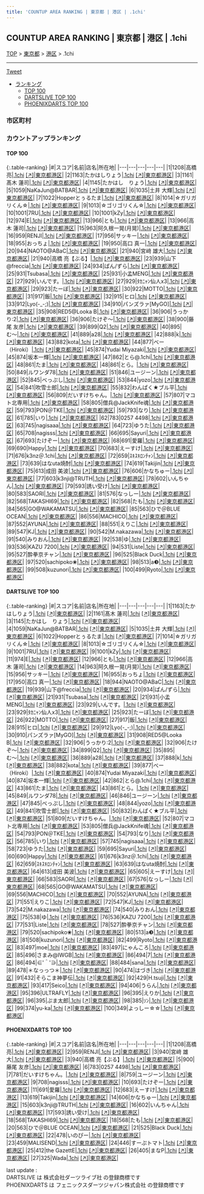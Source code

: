 ```yaml
---
title: 'COUNTUP AREA RANKING | 東京都 | 港区 | .1chi'
---
```

## COUNTUP AREA RANKING | 東京都 | 港区 | .1chi

[TOP](/darts/rank/) > [東京都](/darts/rank/東京都/) > [港区](/darts/rank/東京都/港区/) > .1chi

___

<a href="https://twitter.com/share?ref_src=twsrc%5Etfw" data-text="COUNTUP AREA RANKING | 東京都港区.1chi" class="twitter-share-button" data-hashtags="DARTSLIVE,PHOENIXDARTS,darts,ダーツ" data-show-count="false">Tweet</a>

* [ランキング](#カウントアップランキング)
    * [TOP 100](#top-100)
    * [DARTSLIVE TOP 100](#dartslive-top-100)
    * [PHOENIXDARTS TOP 100](#phoenixdarts-top-100)

### 市区町村

<ul>

</ul>

### カウントアップランキング

#### TOP 100



{:.table-ranking}
|#|スコア|名前|店名|所在地|
|---|---|---|---|---|
|1|1208|<span class="rank-name-pd"><span class="pro-icon-pd"></span>高橋  亮</span>|<a href="/darts/rank/shops/92918.html">.1chi</a> <a href="https://vs.phoenixdarts.com/jp/shop/shopDetailInfo/s_92918?s_seq=92918">[↗]</a>|<a href="/darts/rank/東京都/港区">東京都港区</a>|
|2|1163|<span class="rank-name-dl">たかはしりょう</span>|<a href="/darts/rank/shops/b235d7f7bf0ba3330d9b047a20a7ba1e.html">.1chi</a> <a href="https://search.dartslive.com/jp/shop/b235d7f7bf0ba3330d9b047a20a7ba1e">[↗]</a>|<a href="/darts/rank/東京都/港区">東京都港区</a>|
|3|1161|<span class="rank-name-dl">髙木 蓮司</span>|<a href="/darts/rank/shops/b235d7f7bf0ba3330d9b047a20a7ba1e.html">.1chi</a> <a href="https://search.dartslive.com/jp/shop/b235d7f7bf0ba3330d9b047a20a7ba1e">[↗]</a>|<a href="/darts/rank/東京都/港区">東京都港区</a>|
|4|1145|<span class="rank-name-dl">たかはし　りょう</span>|<a href="/darts/rank/shops/b235d7f7bf0ba3330d9b047a20a7ba1e.html">.1chi</a> <a href="https://search.dartslive.com/jp/shop/b235d7f7bf0ba3330d9b047a20a7ba1e">[↗]</a>|<a href="/darts/rank/東京都/港区">東京都港区</a>|
|5|1059|<span class="rank-name-dl">NaKaJun@BATBAR</span>|<a href="/darts/rank/shops/b235d7f7bf0ba3330d9b047a20a7ba1e.html">.1chi</a> <a href="https://search.dartslive.com/jp/shop/b235d7f7bf0ba3330d9b047a20a7ba1e">[↗]</a>|<a href="/darts/rank/東京都/港区">東京都港区</a>|
|6|1035|<span class="rank-name-dl">土井 大輝</span>|<a href="/darts/rank/shops/b235d7f7bf0ba3330d9b047a20a7ba1e.html">.1chi</a> <a href="https://search.dartslive.com/jp/shop/b235d7f7bf0ba3330d9b047a20a7ba1e">[↗]</a>|<a href="/darts/rank/東京都/港区">東京都港区</a>|
|7|1022|<span class="rank-name-dl">Hopperとぅるたま</span>|<a href="/darts/rank/shops/b235d7f7bf0ba3330d9b047a20a7ba1e.html">.1chi</a> <a href="https://search.dartslive.com/jp/shop/b235d7f7bf0ba3330d9b047a20a7ba1e">[↗]</a>|<a href="/darts/rank/東京都/港区">東京都港区</a>|
|8|1014|<span class="rank-name-dl">☆ガリガリくん☆</span>|<a href="/darts/rank/shops/b235d7f7bf0ba3330d9b047a20a7ba1e.html">.1chi</a> <a href="https://search.dartslive.com/jp/shop/b235d7f7bf0ba3330d9b047a20a7ba1e">[↗]</a>|<a href="/darts/rank/東京都/港区">東京都港区</a>|
|9|1013|<span class="rank-name-dl">☆ゴリゴリくん☆</span>|<a href="/darts/rank/shops/b235d7f7bf0ba3330d9b047a20a7ba1e.html">.1chi</a> <a href="https://search.dartslive.com/jp/shop/b235d7f7bf0ba3330d9b047a20a7ba1e">[↗]</a>|<a href="/darts/rank/東京都/港区">東京都港区</a>|
|10|1001|<span class="rank-name-dl">7RU</span>|<a href="/darts/rank/shops/b235d7f7bf0ba3330d9b047a20a7ba1e.html">.1chi</a> <a href="https://search.dartslive.com/jp/shop/b235d7f7bf0ba3330d9b047a20a7ba1e">[↗]</a>|<a href="/darts/rank/東京都/港区">東京都港区</a>|
|10|1001|<span class="rank-name-dl">kZy</span>|<a href="/darts/rank/shops/b235d7f7bf0ba3330d9b047a20a7ba1e.html">.1chi</a> <a href="https://search.dartslive.com/jp/shop/b235d7f7bf0ba3330d9b047a20a7ba1e">[↗]</a>|<a href="/darts/rank/東京都/港区">東京都港区</a>|
|12|974|<span class="rank-name-dl">E</span>|<a href="/darts/rank/shops/b235d7f7bf0ba3330d9b047a20a7ba1e.html">.1chi</a> <a href="https://search.dartslive.com/jp/shop/b235d7f7bf0ba3330d9b047a20a7ba1e">[↗]</a>|<a href="/darts/rank/東京都/港区">東京都港区</a>|
|13|966|<span class="rank-name-dl">とも</span>|<a href="/darts/rank/shops/b235d7f7bf0ba3330d9b047a20a7ba1e.html">.1chi</a> <a href="https://search.dartslive.com/jp/shop/b235d7f7bf0ba3330d9b047a20a7ba1e">[↗]</a>|<a href="/darts/rank/東京都/港区">東京都港区</a>|
|13|966|<span class="rank-name-dl">高木 蓮司</span>|<a href="/darts/rank/shops/b235d7f7bf0ba3330d9b047a20a7ba1e.html">.1chi</a> <a href="https://search.dartslive.com/jp/shop/b235d7f7bf0ba3330d9b047a20a7ba1e">[↗]</a>|<a href="/darts/rank/東京都/港区">東京都港区</a>|
|15|963|<span class="rank-name-dl">阿久根一晃(月晃)</span>|<a href="/darts/rank/shops/b235d7f7bf0ba3330d9b047a20a7ba1e.html">.1chi</a> <a href="https://search.dartslive.com/jp/shop/b235d7f7bf0ba3330d9b047a20a7ba1e">[↗]</a>|<a href="/darts/rank/東京都/港区">東京都港区</a>|
|16|959|<span class="rank-name-pd">RENJI</span>|<a href="/darts/rank/shops/92918.html">.1chi</a> <a href="https://vs.phoenixdarts.com/jp/shop/shopDetailInfo/s_92918?s_seq=92918">[↗]</a>|<a href="/darts/rank/東京都/港区">東京都港区</a>|
|17|956|<span class="rank-name-dl">サッキー</span>|<a href="/darts/rank/shops/b235d7f7bf0ba3330d9b047a20a7ba1e.html">.1chi</a> <a href="https://search.dartslive.com/jp/shop/b235d7f7bf0ba3330d9b047a20a7ba1e">[↗]</a>|<a href="/darts/rank/東京都/港区">東京都港区</a>|
|18|955|<span class="rank-name-dl">おっちょ</span>|<a href="/darts/rank/shops/b235d7f7bf0ba3330d9b047a20a7ba1e.html">.1chi</a> <a href="https://search.dartslive.com/jp/shop/b235d7f7bf0ba3330d9b047a20a7ba1e">[↗]</a>|<a href="/darts/rank/東京都/港区">東京都港区</a>|
|19|950|<span class="rank-name-dl">高口 真一</span>|<a href="/darts/rank/shops/b235d7f7bf0ba3330d9b047a20a7ba1e.html">.1chi</a> <a href="https://search.dartslive.com/jp/shop/b235d7f7bf0ba3330d9b047a20a7ba1e">[↗]</a>|<a href="/darts/rank/東京都/港区">東京都港区</a>|
|20|944|<span class="rank-name-dl">NAOTO@ABaC</span>|<a href="/darts/rank/shops/b235d7f7bf0ba3330d9b047a20a7ba1e.html">.1chi</a> <a href="https://search.dartslive.com/jp/shop/b235d7f7bf0ba3330d9b047a20a7ba1e">[↗]</a>|<a href="/darts/rank/東京都/港区">東京都港区</a>|
|21|940|<span class="rank-name-pd">宮﨑 雄大</span>|<a href="/darts/rank/shops/92918.html">.1chi</a> <a href="https://vs.phoenixdarts.com/jp/shop/shopDetailInfo/s_92918?s_seq=92918">[↗]</a>|<a href="/darts/rank/東京都/港区">東京都港区</a>|
|21|940|<span class="rank-name-pd">高橋 亮【ぶる】</span>|<a href="/darts/rank/shops/92918.html">.1chi</a> <a href="https://vs.phoenixdarts.com/jp/shop/shopDetailInfo/s_92918?s_seq=92918">[↗]</a>|<a href="/darts/rank/東京都/港区">東京都港区</a>|
|23|939|<span class="rank-name-dl">山下@freccia</span>|<a href="/darts/rank/shops/b235d7f7bf0ba3330d9b047a20a7ba1e.html">.1chi</a> <a href="https://search.dartslive.com/jp/shop/b235d7f7bf0ba3330d9b047a20a7ba1e">[↗]</a>|<a href="/darts/rank/東京都/港区">東京都港区</a>|
|24|934|<span class="rank-name-dl">ぱん/ずら</span>|<a href="/darts/rank/shops/b235d7f7bf0ba3330d9b047a20a7ba1e.html">.1chi</a> <a href="https://search.dartslive.com/jp/shop/b235d7f7bf0ba3330d9b047a20a7ba1e">[↗]</a>|<a href="/darts/rank/東京都/港区">東京都港区</a>|
|25|931|<span class="rank-name-dl">Tsubasa</span>|<a href="/darts/rank/shops/b235d7f7bf0ba3330d9b047a20a7ba1e.html">.1chi</a> <a href="https://search.dartslive.com/jp/shop/b235d7f7bf0ba3330d9b047a20a7ba1e">[↗]</a>|<a href="/darts/rank/東京都/港区">東京都港区</a>|
|25|931|<span class="rank-name-dl">小孟MENG</span>|<a href="/darts/rank/shops/b235d7f7bf0ba3330d9b047a20a7ba1e.html">.1chi</a> <a href="https://search.dartslive.com/jp/shop/b235d7f7bf0ba3330d9b047a20a7ba1e">[↗]</a>|<a href="/darts/rank/東京都/港区">東京都港区</a>|
|27|929|<span class="rank-name-dl">いんです。</span>|<a href="/darts/rank/shops/b235d7f7bf0ba3330d9b047a20a7ba1e.html">.1chi</a> <a href="https://search.dartslive.com/jp/shop/b235d7f7bf0ba3330d9b047a20a7ba1e">[↗]</a>|<a href="/darts/rank/東京都/港区">東京都港区</a>|
|27|929|<span class="rank-name-dl">ﾀｶﾆｬﾝ仙人x3</span>|<a href="/darts/rank/shops/b235d7f7bf0ba3330d9b047a20a7ba1e.html">.1chi</a> <a href="https://search.dartslive.com/jp/shop/b235d7f7bf0ba3330d9b047a20a7ba1e">[↗]</a>|<a href="/darts/rank/東京都/港区">東京都港区</a>|
|29|923|<span class="rank-name-dl">たーぼ</span>|<a href="/darts/rank/shops/b235d7f7bf0ba3330d9b047a20a7ba1e.html">.1chi</a> <a href="https://search.dartslive.com/jp/shop/b235d7f7bf0ba3330d9b047a20a7ba1e">[↗]</a>|<a href="/darts/rank/東京都/港区">東京都港区</a>|
|30|922|<span class="rank-name-dl">MOTTO</span>|<a href="/darts/rank/shops/b235d7f7bf0ba3330d9b047a20a7ba1e.html">.1chi</a> <a href="https://search.dartslive.com/jp/shop/b235d7f7bf0ba3330d9b047a20a7ba1e">[↗]</a>|<a href="/darts/rank/東京都/港区">東京都港区</a>|
|31|917|<span class="rank-name-dl">飯</span>|<a href="/darts/rank/shops/b235d7f7bf0ba3330d9b047a20a7ba1e.html">.1chi</a> <a href="https://search.dartslive.com/jp/shop/b235d7f7bf0ba3330d9b047a20a7ba1e">[↗]</a>|<a href="/darts/rank/東京都/港区">東京都港区</a>|
|32|915|<span class="rank-name-dl">ヒロ</span>|<a href="/darts/rank/shops/b235d7f7bf0ba3330d9b047a20a7ba1e.html">.1chi</a> <a href="https://search.dartslive.com/jp/shop/b235d7f7bf0ba3330d9b047a20a7ba1e">[↗]</a>|<a href="/darts/rank/東京都/港区">東京都港区</a>|
|33|912|<span class="rank-name-dl">Lyo(-_-;)</span>|<a href="/darts/rank/shops/b235d7f7bf0ba3330d9b047a20a7ba1e.html">.1chi</a> <a href="https://search.dartslive.com/jp/shop/b235d7f7bf0ba3330d9b047a20a7ba1e">[↗]</a>|<a href="/darts/rank/東京都/港区">東京都港区</a>|
|34|910|<span class="rank-name-dl">パンズラァ[MyGO]</span>|<a href="/darts/rank/shops/b235d7f7bf0ba3330d9b047a20a7ba1e.html">.1chi</a> <a href="https://search.dartslive.com/jp/shop/b235d7f7bf0ba3330d9b047a20a7ba1e">[↗]</a>|<a href="/darts/rank/東京都/港区">東京都港区</a>|
|35|908|<span class="rank-name-dl">RED5@Looka B</span>|<a href="/darts/rank/shops/b235d7f7bf0ba3330d9b047a20a7ba1e.html">.1chi</a> <a href="https://search.dartslive.com/jp/shop/b235d7f7bf0ba3330d9b047a20a7ba1e">[↗]</a>|<a href="/darts/rank/東京都/港区">東京都港区</a>|
|36|906|<span class="rank-name-dl">うっかり:2</span>|<a href="/darts/rank/shops/b235d7f7bf0ba3330d9b047a20a7ba1e.html">.1chi</a> <a href="https://search.dartslive.com/jp/shop/b235d7f7bf0ba3330d9b047a20a7ba1e">[↗]</a>|<a href="/darts/rank/東京都/港区">東京都港区</a>|
|36|906|<span class="rank-name-dl">たけぞ〜</span>|<a href="/darts/rank/shops/b235d7f7bf0ba3330d9b047a20a7ba1e.html">.1chi</a> <a href="https://search.dartslive.com/jp/shop/b235d7f7bf0ba3330d9b047a20a7ba1e">[↗]</a>|<a href="/darts/rank/東京都/港区">東京都港区</a>|
|38|900|<span class="rank-name-pd"><span class="pro-icon-pd"></span>藤尾 友彦</span>|<a href="/darts/rank/shops/92918.html">.1chi</a> <a href="https://vs.phoenixdarts.com/jp/shop/shopDetailInfo/s_92918?s_seq=92918">[↗]</a>|<a href="/darts/rank/東京都/港区">東京都港区</a>|
|39|899|<span class="rank-name-dl">Q2</span>|<a href="/darts/rank/shops/b235d7f7bf0ba3330d9b047a20a7ba1e.html">.1chi</a> <a href="https://search.dartslive.com/jp/shop/b235d7f7bf0ba3330d9b047a20a7ba1e">[↗]</a>|<a href="/darts/rank/東京都/港区">東京都港区</a>|
|40|895|<span class="rank-name-dl">む〜</span>|<a href="/darts/rank/shops/b235d7f7bf0ba3330d9b047a20a7ba1e.html">.1chi</a> <a href="https://search.dartslive.com/jp/shop/b235d7f7bf0ba3330d9b047a20a7ba1e">[↗]</a>|<a href="/darts/rank/東京都/港区">東京都港区</a>|
|41|889|<span class="rank-name-dl">a28</span>|<a href="/darts/rank/shops/b235d7f7bf0ba3330d9b047a20a7ba1e.html">.1chi</a> <a href="https://search.dartslive.com/jp/shop/b235d7f7bf0ba3330d9b047a20a7ba1e">[↗]</a>|<a href="/darts/rank/東京都/港区">東京都港区</a>|
|42|888|<span class="rank-name-dl">k</span>|<a href="/darts/rank/shops/b235d7f7bf0ba3330d9b047a20a7ba1e.html">.1chi</a> <a href="https://search.dartslive.com/jp/shop/b235d7f7bf0ba3330d9b047a20a7ba1e">[↗]</a>|<a href="/darts/rank/東京都/港区">東京都港区</a>|
|43|882|<span class="rank-name-dl">kota</span>|<a href="/darts/rank/shops/b235d7f7bf0ba3330d9b047a20a7ba1e.html">.1chi</a> <a href="https://search.dartslive.com/jp/shop/b235d7f7bf0ba3330d9b047a20a7ba1e">[↗]</a>|<a href="/darts/rank/東京都/港区">東京都港区</a>|
|44|877|<span class="rank-name-dl">べー（Hiroki）</span>|<a href="/darts/rank/shops/b235d7f7bf0ba3330d9b047a20a7ba1e.html">.1chi</a> <a href="https://search.dartslive.com/jp/shop/b235d7f7bf0ba3330d9b047a20a7ba1e">[↗]</a>|<a href="/darts/rank/東京都/港区">東京都港区</a>|
|45|874|<span class="rank-name-dl">Yudai Miyazaki</span>|<a href="/darts/rank/shops/b235d7f7bf0ba3330d9b047a20a7ba1e.html">.1chi</a> <a href="https://search.dartslive.com/jp/shop/b235d7f7bf0ba3330d9b047a20a7ba1e">[↗]</a>|<a href="/darts/rank/東京都/港区">東京都港区</a>|
|45|874|<span class="rank-name-dl">坂本一輝</span>|<a href="/darts/rank/shops/b235d7f7bf0ba3330d9b047a20a7ba1e.html">.1chi</a> <a href="https://search.dartslive.com/jp/shop/b235d7f7bf0ba3330d9b047a20a7ba1e">[↗]</a>|<a href="/darts/rank/東京都/港区">東京都港区</a>|
|47|862|<span class="rank-name-dl">とら@.1chi</span>|<a href="/darts/rank/shops/b235d7f7bf0ba3330d9b047a20a7ba1e.html">.1chi</a> <a href="https://search.dartslive.com/jp/shop/b235d7f7bf0ba3330d9b047a20a7ba1e">[↗]</a>|<a href="/darts/rank/東京都/港区">東京都港区</a>|
|48|861|<span class="rank-name-dl">たま</span>|<a href="/darts/rank/shops/b235d7f7bf0ba3330d9b047a20a7ba1e.html">.1chi</a> <a href="https://search.dartslive.com/jp/shop/b235d7f7bf0ba3330d9b047a20a7ba1e">[↗]</a>|<a href="/darts/rank/東京都/港区">東京都港区</a>|
|48|861|<span class="rank-name-dl">とら。</span>|<a href="/darts/rank/shops/b235d7f7bf0ba3330d9b047a20a7ba1e.html">.1chi</a> <a href="https://search.dartslive.com/jp/shop/b235d7f7bf0ba3330d9b047a20a7ba1e">[↗]</a>|<a href="/darts/rank/東京都/港区">東京都港区</a>|
|50|849|<span class="rank-name-dl">ルワンダ78</span>|<a href="/darts/rank/shops/b235d7f7bf0ba3330d9b047a20a7ba1e.html">.1chi</a> <a href="https://search.dartslive.com/jp/shop/b235d7f7bf0ba3330d9b047a20a7ba1e">[↗]</a>|<a href="/darts/rank/東京都/港区">東京都港区</a>|
|51|846|<span class="rank-name-dl">ユージーン</span>|<a href="/darts/rank/shops/b235d7f7bf0ba3330d9b047a20a7ba1e.html">.1chi</a> <a href="https://search.dartslive.com/jp/shop/b235d7f7bf0ba3330d9b047a20a7ba1e">[↗]</a>|<a href="/darts/rank/東京都/港区">東京都港区</a>|
|52|845|<span class="rank-name-dl">べっぷし</span>|<a href="/darts/rank/shops/b235d7f7bf0ba3330d9b047a20a7ba1e.html">.1chi</a> <a href="https://search.dartslive.com/jp/shop/b235d7f7bf0ba3330d9b047a20a7ba1e">[↗]</a>|<a href="/darts/rank/東京都/港区">東京都港区</a>|
|53|844|<span class="rank-name-dl">yozo</span>|<a href="/darts/rank/shops/b235d7f7bf0ba3330d9b047a20a7ba1e.html">.1chi</a> <a href="https://search.dartslive.com/jp/shop/b235d7f7bf0ba3330d9b047a20a7ba1e">[↗]</a>|<a href="/darts/rank/東京都/港区">東京都港区</a>|
|54|841|<span class="rank-name-dl">吹雪士郎</span>|<a href="/darts/rank/shops/b235d7f7bf0ba3330d9b047a20a7ba1e.html">.1chi</a> <a href="https://search.dartslive.com/jp/shop/b235d7f7bf0ba3330d9b047a20a7ba1e">[↗]</a>|<a href="/darts/rank/東京都/港区">東京都港区</a>|
|55|832|<span class="rank-name-dl">わんぱく★ブル平</span>|<a href="/darts/rank/shops/b235d7f7bf0ba3330d9b047a20a7ba1e.html">.1chi</a> <a href="https://search.dartslive.com/jp/shop/b235d7f7bf0ba3330d9b047a20a7ba1e">[↗]</a>|<a href="/darts/rank/東京都/港区">東京都港区</a>|
|56|809|<span class="rank-name-dl">だいすけちゃん。</span>|<a href="/darts/rank/shops/b235d7f7bf0ba3330d9b047a20a7ba1e.html">.1chi</a> <a href="https://search.dartslive.com/jp/shop/b235d7f7bf0ba3330d9b047a20a7ba1e">[↗]</a>|<a href="/darts/rank/東京都/港区">東京都港区</a>|
|57|807|<span class="rank-name-dl">マコト北専用</span>|<a href="/darts/rank/shops/b235d7f7bf0ba3330d9b047a20a7ba1e.html">.1chi</a> <a href="https://search.dartslive.com/jp/shop/b235d7f7bf0ba3330d9b047a20a7ba1e">[↗]</a>|<a href="/darts/rank/東京都/港区">東京都港区</a>|
|58|805|<span class="rank-name-dl">僧兵@JackKnife魂</span>|<a href="/darts/rank/shops/b235d7f7bf0ba3330d9b047a20a7ba1e.html">.1chi</a> <a href="https://search.dartslive.com/jp/shop/b235d7f7bf0ba3330d9b047a20a7ba1e">[↗]</a>|<a href="/darts/rank/東京都/港区">東京都港区</a>|
|59|793|<span class="rank-name-dl">PON＠TKE</span>|<a href="/darts/rank/shops/b235d7f7bf0ba3330d9b047a20a7ba1e.html">.1chi</a> <a href="https://search.dartslive.com/jp/shop/b235d7f7bf0ba3330d9b047a20a7ba1e">[↗]</a>|<a href="/darts/rank/東京都/港区">東京都港区</a>|
|59|793|<span class="rank-name-dl">なり</span>|<a href="/darts/rank/shops/b235d7f7bf0ba3330d9b047a20a7ba1e.html">.1chi</a> <a href="https://search.dartslive.com/jp/shop/b235d7f7bf0ba3330d9b047a20a7ba1e">[↗]</a>|<a href="/darts/rank/東京都/港区">東京都港区</a>|
|61|785|<span class="rank-name-dl">いり</span>|<a href="/darts/rank/shops/b235d7f7bf0ba3330d9b047a20a7ba1e.html">.1chi</a> <a href="https://search.dartslive.com/jp/shop/b235d7f7bf0ba3330d9b047a20a7ba1e">[↗]</a>|<a href="/darts/rank/東京都/港区">東京都港区</a>|
|62|783|<span class="rank-name-pd">0257 4498</span>|<a href="/darts/rank/shops/92918.html">.1chi</a> <a href="https://vs.phoenixdarts.com/jp/shop/shopDetailInfo/s_92918?s_seq=92918">[↗]</a>|<a href="/darts/rank/東京都/港区">東京都港区</a>|
|63|745|<span class="rank-name-dl">nagisaaa</span>|<a href="/darts/rank/shops/b235d7f7bf0ba3330d9b047a20a7ba1e.html">.1chi</a> <a href="https://search.dartslive.com/jp/shop/b235d7f7bf0ba3330d9b047a20a7ba1e">[↗]</a>|<a href="/darts/rank/東京都/港区">東京都港区</a>|
|64|723|<span class="rank-name-dl">ゆうた</span>|<a href="/darts/rank/shops/b235d7f7bf0ba3330d9b047a20a7ba1e.html">.1chi</a> <a href="https://search.dartslive.com/jp/shop/b235d7f7bf0ba3330d9b047a20a7ba1e">[↗]</a>|<a href="/darts/rank/東京都/港区">東京都港区</a>|
|65|708|<span class="rank-name-pd">nagisss</span>|<a href="/darts/rank/shops/92918.html">.1chi</a> <a href="https://vs.phoenixdarts.com/jp/shop/shopDetailInfo/s_92918?s_seq=92918">[↗]</a>|<a href="/darts/rank/東京都/港区">東京都港区</a>|
|66|695|<span class="rank-name-dl">Sayuri</span>|<a href="/darts/rank/shops/b235d7f7bf0ba3330d9b047a20a7ba1e.html">.1chi</a> <a href="https://search.dartslive.com/jp/shop/b235d7f7bf0ba3330d9b047a20a7ba1e">[↗]</a>|<a href="/darts/rank/東京都/港区">東京都港区</a>|
|67|693|<span class="rank-name-pd">たけぞー</span>|<a href="/darts/rank/shops/92918.html">.1chi</a> <a href="https://vs.phoenixdarts.com/jp/shop/shopDetailInfo/s_92918?s_seq=92918">[↗]</a>|<a href="/darts/rank/東京都/港区">東京都港区</a>|
|68|691|<span class="rank-name-pd">愛羅</span>|<a href="/darts/rank/shops/92918.html">.1chi</a> <a href="https://vs.phoenixdarts.com/jp/shop/shopDetailInfo/s_92918?s_seq=92918">[↗]</a>|<a href="/darts/rank/東京都/港区">東京都港区</a>|
|69|690|<span class="rank-name-dl">Happy</span>|<a href="/darts/rank/shops/b235d7f7bf0ba3330d9b047a20a7ba1e.html">.1chi</a> <a href="https://search.dartslive.com/jp/shop/b235d7f7bf0ba3330d9b047a20a7ba1e">[↗]</a>|<a href="/darts/rank/東京都/港区">東京都港区</a>|
|70|683|<span class="rank-name-pd">えーすけ</span>|<a href="/darts/rank/shops/92918.html">.1chi</a> <a href="https://vs.phoenixdarts.com/jp/shop/shopDetailInfo/s_92918?s_seq=92918">[↗]</a>|<a href="/darts/rank/東京都/港区">東京都港区</a>|
|71|676|<span class="rank-name-dl">k3nz＠.1chi</span>|<a href="/darts/rank/shops/b235d7f7bf0ba3330d9b047a20a7ba1e.html">.1chi</a> <a href="https://search.dartslive.com/jp/shop/b235d7f7bf0ba3330d9b047a20a7ba1e">[↗]</a>|<a href="/darts/rank/東京都/港区">東京都港区</a>|
|72|659|<span class="rank-name-dl">ｽｷｽｷﾛﾝﾁｬﾝ</span>|<a href="/darts/rank/shops/b235d7f7bf0ba3330d9b047a20a7ba1e.html">.1chi</a> <a href="https://search.dartslive.com/jp/shop/b235d7f7bf0ba3330d9b047a20a7ba1e">[↗]</a>|<a href="/darts/rank/東京都/港区">東京都港区</a>|
|73|639|<span class="rank-name-dl">はなuta焼酎</span>|<a href="/darts/rank/shops/b235d7f7bf0ba3330d9b047a20a7ba1e.html">.1chi</a> <a href="https://search.dartslive.com/jp/shop/b235d7f7bf0ba3330d9b047a20a7ba1e">[↗]</a>|<a href="/darts/rank/東京都/港区">東京都港区</a>|
|74|619|<span class="rank-name-pd">Takijin</span>|<a href="/darts/rank/shops/92918.html">.1chi</a> <a href="https://vs.phoenixdarts.com/jp/shop/shopDetailInfo/s_92918?s_seq=92918">[↗]</a>|<a href="/darts/rank/東京都/港区">東京都港区</a>|
|75|613|<span class="rank-name-dl">成田 美波</span>|<a href="/darts/rank/shops/b235d7f7bf0ba3330d9b047a20a7ba1e.html">.1chi</a> <a href="https://search.dartslive.com/jp/shop/b235d7f7bf0ba3330d9b047a20a7ba1e">[↗]</a>|<a href="/darts/rank/東京都/港区">東京都港区</a>|
|76|606|<span class="rank-name-pd">かなちゅー</span>|<a href="/darts/rank/shops/92918.html">.1chi</a> <a href="https://vs.phoenixdarts.com/jp/shop/shopDetailInfo/s_92918?s_seq=92918">[↗]</a>|<a href="/darts/rank/東京都/港区">東京都港区</a>|
|77|603|<span class="rank-name-pd">k3nji@TRUTH</span>|<a href="/darts/rank/shops/92918.html">.1chi</a> <a href="https://vs.phoenixdarts.com/jp/shop/shopDetailInfo/s_92918?s_seq=92918">[↗]</a>|<a href="/darts/rank/東京都/港区">東京都港区</a>|
|78|602|<span class="rank-name-pd">いんちゃん</span>|<a href="/darts/rank/shops/92918.html">.1chi</a> <a href="https://vs.phoenixdarts.com/jp/shop/shopDetailInfo/s_92918?s_seq=92918">[↗]</a>|<a href="/darts/rank/東京都/港区">東京都港区</a>|
|79|593|<span class="rank-name-pd">誘い受け</span>|<a href="/darts/rank/shops/92918.html">.1chi</a> <a href="https://vs.phoenixdarts.com/jp/shop/shopDetailInfo/s_92918?s_seq=92918">[↗]</a>|<a href="/darts/rank/東京都/港区">東京都港区</a>|
|80|583|<span class="rank-name-dl">SAORI</span>|<a href="/darts/rank/shops/b235d7f7bf0ba3330d9b047a20a7ba1e.html">.1chi</a> <a href="https://search.dartslive.com/jp/shop/b235d7f7bf0ba3330d9b047a20a7ba1e">[↗]</a>|<a href="/darts/rank/東京都/港区">東京都港区</a>|
|81|576|<span class="rank-name-dl">なっしー</span>|<a href="/darts/rank/shops/b235d7f7bf0ba3330d9b047a20a7ba1e.html">.1chi</a> <a href="https://search.dartslive.com/jp/shop/b235d7f7bf0ba3330d9b047a20a7ba1e">[↗]</a>|<a href="/darts/rank/東京都/港区">東京都港区</a>|
|82|568|<span class="rank-name-pd">TAKASHI69</span>|<a href="/darts/rank/shops/92918.html">.1chi</a> <a href="https://vs.phoenixdarts.com/jp/shop/shopDetailInfo/s_92918?s_seq=92918">[↗]</a>|<a href="/darts/rank/東京都/港区">東京都港区</a>|
|82|568|<span class="rank-name-pd">たも</span>|<a href="/darts/rank/shops/92918.html">.1chi</a> <a href="https://vs.phoenixdarts.com/jp/shop/shopDetailInfo/s_92918?s_seq=92918">[↗]</a>|<a href="/darts/rank/東京都/港区">東京都港区</a>|
|84|565|<span class="rank-name-dl">GO@WAKAMATSU</span>|<a href="/darts/rank/shops/b235d7f7bf0ba3330d9b047a20a7ba1e.html">.1chi</a> <a href="https://search.dartslive.com/jp/shop/b235d7f7bf0ba3330d9b047a20a7ba1e">[↗]</a>|<a href="/darts/rank/東京都/港区">東京都港区</a>|
|85|563|<span class="rank-name-pd">ひで＠BLUE OCEAN</span>|<a href="/darts/rank/shops/92918.html">.1chi</a> <a href="https://vs.phoenixdarts.com/jp/shop/shopDetailInfo/s_92918?s_seq=92918">[↗]</a>|<a href="/darts/rank/東京都/港区">東京都港区</a>|
|86|556|<span class="rank-name-dl">MACHICO</span>|<a href="/darts/rank/shops/b235d7f7bf0ba3330d9b047a20a7ba1e.html">.1chi</a> <a href="https://search.dartslive.com/jp/shop/b235d7f7bf0ba3330d9b047a20a7ba1e">[↗]</a>|<a href="/darts/rank/東京都/港区">東京都港区</a>|
|87|552|<span class="rank-name-dl">AYUNA</span>|<a href="/darts/rank/shops/b235d7f7bf0ba3330d9b047a20a7ba1e.html">.1chi</a> <a href="https://search.dartslive.com/jp/shop/b235d7f7bf0ba3330d9b047a20a7ba1e">[↗]</a>|<a href="/darts/rank/東京都/港区">東京都港区</a>|
|88|551|<span class="rank-name-dl">えりこ</span>|<a href="/darts/rank/shops/b235d7f7bf0ba3330d9b047a20a7ba1e.html">.1chi</a> <a href="https://search.dartslive.com/jp/shop/b235d7f7bf0ba3330d9b047a20a7ba1e">[↗]</a>|<a href="/darts/rank/東京都/港区">東京都港区</a>|
|89|547|<span class="rank-name-dl">KJ</span>|<a href="/darts/rank/shops/b235d7f7bf0ba3330d9b047a20a7ba1e.html">.1chi</a> <a href="https://search.dartslive.com/jp/shop/b235d7f7bf0ba3330d9b047a20a7ba1e">[↗]</a>|<a href="/darts/rank/東京都/港区">東京都港区</a>|
|90|542|<span class="rank-name-dl">M.nakazawa</span>|<a href="/darts/rank/shops/b235d7f7bf0ba3330d9b047a20a7ba1e.html">.1chi</a> <a href="https://search.dartslive.com/jp/shop/b235d7f7bf0ba3330d9b047a20a7ba1e">[↗]</a>|<a href="/darts/rank/東京都/港区">東京都港区</a>|
|91|540|<span class="rank-name-dl">みりおん</span>|<a href="/darts/rank/shops/b235d7f7bf0ba3330d9b047a20a7ba1e.html">.1chi</a> <a href="https://search.dartslive.com/jp/shop/b235d7f7bf0ba3330d9b047a20a7ba1e">[↗]</a>|<a href="/darts/rank/東京都/港区">東京都港区</a>|
|92|538|<span class="rank-name-dl">ゆ</span>|<a href="/darts/rank/shops/b235d7f7bf0ba3330d9b047a20a7ba1e.html">.1chi</a> <a href="https://search.dartslive.com/jp/shop/b235d7f7bf0ba3330d9b047a20a7ba1e">[↗]</a>|<a href="/darts/rank/東京都/港区">東京都港区</a>|
|93|536|<span class="rank-name-dl">KAZU 7200</span>|<a href="/darts/rank/shops/b235d7f7bf0ba3330d9b047a20a7ba1e.html">.1chi</a> <a href="https://search.dartslive.com/jp/shop/b235d7f7bf0ba3330d9b047a20a7ba1e">[↗]</a>|<a href="/darts/rank/東京都/港区">東京都港区</a>|
|94|531|<span class="rank-name-dl">Liste</span>|<a href="/darts/rank/shops/b235d7f7bf0ba3330d9b047a20a7ba1e.html">.1chi</a> <a href="https://search.dartslive.com/jp/shop/b235d7f7bf0ba3330d9b047a20a7ba1e">[↗]</a>|<a href="/darts/rank/東京都/港区">東京都港区</a>|
|95|527|<span class="rank-name-dl">酔拳京チャン</span>|<a href="/darts/rank/shops/b235d7f7bf0ba3330d9b047a20a7ba1e.html">.1chi</a> <a href="https://search.dartslive.com/jp/shop/b235d7f7bf0ba3330d9b047a20a7ba1e">[↗]</a>|<a href="/darts/rank/東京都/港区">東京都港区</a>|
|96|525|<span class="rank-name-pd">Black Duck</span>|<a href="/darts/rank/shops/92918.html">.1chi</a> <a href="https://vs.phoenixdarts.com/jp/shop/shopDetailInfo/s_92918?s_seq=92918">[↗]</a>|<a href="/darts/rank/東京都/港区">東京都港区</a>|
|97|520|<span class="rank-name-dl">sachipoko❀</span>|<a href="/darts/rank/shops/b235d7f7bf0ba3330d9b047a20a7ba1e.html">.1chi</a> <a href="https://search.dartslive.com/jp/shop/b235d7f7bf0ba3330d9b047a20a7ba1e">[↗]</a>|<a href="/darts/rank/東京都/港区">東京都港区</a>|
|98|513|<span class="rank-name-dl">a❸</span>|<a href="/darts/rank/shops/b235d7f7bf0ba3330d9b047a20a7ba1e.html">.1chi</a> <a href="https://search.dartslive.com/jp/shop/b235d7f7bf0ba3330d9b047a20a7ba1e">[↗]</a>|<a href="/darts/rank/東京都/港区">東京都港区</a>|
|99|508|<span class="rank-name-dl">kuzunori</span>|<a href="/darts/rank/shops/b235d7f7bf0ba3330d9b047a20a7ba1e.html">.1chi</a> <a href="https://search.dartslive.com/jp/shop/b235d7f7bf0ba3330d9b047a20a7ba1e">[↗]</a>|<a href="/darts/rank/東京都/港区">東京都港区</a>|
|100|499|<span class="rank-name-dl">Ryoto</span>|<a href="/darts/rank/shops/b235d7f7bf0ba3330d9b047a20a7ba1e.html">.1chi</a> <a href="https://search.dartslive.com/jp/shop/b235d7f7bf0ba3330d9b047a20a7ba1e">[↗]</a>|<a href="/darts/rank/東京都/港区">東京都港区</a>|


#### DARTSLIVE TOP 100



{:.table-ranking}
|#|スコア|名前|店名|所在地|
|---|---|---|---|---|
|1|1163|<span class="rank-name-dl">たかはしりょう</span>|<a href="/darts/rank/shops/b235d7f7bf0ba3330d9b047a20a7ba1e.html">.1chi</a> <a href="https://search.dartslive.com/jp/shop/b235d7f7bf0ba3330d9b047a20a7ba1e">[↗]</a>|<a href="/darts/rank/東京都/港区">東京都港区</a>|
|2|1161|<span class="rank-name-dl">髙木 蓮司</span>|<a href="/darts/rank/shops/b235d7f7bf0ba3330d9b047a20a7ba1e.html">.1chi</a> <a href="https://search.dartslive.com/jp/shop/b235d7f7bf0ba3330d9b047a20a7ba1e">[↗]</a>|<a href="/darts/rank/東京都/港区">東京都港区</a>|
|3|1145|<span class="rank-name-dl">たかはし　りょう</span>|<a href="/darts/rank/shops/b235d7f7bf0ba3330d9b047a20a7ba1e.html">.1chi</a> <a href="https://search.dartslive.com/jp/shop/b235d7f7bf0ba3330d9b047a20a7ba1e">[↗]</a>|<a href="/darts/rank/東京都/港区">東京都港区</a>|
|4|1059|<span class="rank-name-dl">NaKaJun@BATBAR</span>|<a href="/darts/rank/shops/b235d7f7bf0ba3330d9b047a20a7ba1e.html">.1chi</a> <a href="https://search.dartslive.com/jp/shop/b235d7f7bf0ba3330d9b047a20a7ba1e">[↗]</a>|<a href="/darts/rank/東京都/港区">東京都港区</a>|
|5|1035|<span class="rank-name-dl">土井 大輝</span>|<a href="/darts/rank/shops/b235d7f7bf0ba3330d9b047a20a7ba1e.html">.1chi</a> <a href="https://search.dartslive.com/jp/shop/b235d7f7bf0ba3330d9b047a20a7ba1e">[↗]</a>|<a href="/darts/rank/東京都/港区">東京都港区</a>|
|6|1022|<span class="rank-name-dl">Hopperとぅるたま</span>|<a href="/darts/rank/shops/b235d7f7bf0ba3330d9b047a20a7ba1e.html">.1chi</a> <a href="https://search.dartslive.com/jp/shop/b235d7f7bf0ba3330d9b047a20a7ba1e">[↗]</a>|<a href="/darts/rank/東京都/港区">東京都港区</a>|
|7|1014|<span class="rank-name-dl">☆ガリガリくん☆</span>|<a href="/darts/rank/shops/b235d7f7bf0ba3330d9b047a20a7ba1e.html">.1chi</a> <a href="https://search.dartslive.com/jp/shop/b235d7f7bf0ba3330d9b047a20a7ba1e">[↗]</a>|<a href="/darts/rank/東京都/港区">東京都港区</a>|
|8|1013|<span class="rank-name-dl">☆ゴリゴリくん☆</span>|<a href="/darts/rank/shops/b235d7f7bf0ba3330d9b047a20a7ba1e.html">.1chi</a> <a href="https://search.dartslive.com/jp/shop/b235d7f7bf0ba3330d9b047a20a7ba1e">[↗]</a>|<a href="/darts/rank/東京都/港区">東京都港区</a>|
|9|1001|<span class="rank-name-dl">7RU</span>|<a href="/darts/rank/shops/b235d7f7bf0ba3330d9b047a20a7ba1e.html">.1chi</a> <a href="https://search.dartslive.com/jp/shop/b235d7f7bf0ba3330d9b047a20a7ba1e">[↗]</a>|<a href="/darts/rank/東京都/港区">東京都港区</a>|
|9|1001|<span class="rank-name-dl">kZy</span>|<a href="/darts/rank/shops/b235d7f7bf0ba3330d9b047a20a7ba1e.html">.1chi</a> <a href="https://search.dartslive.com/jp/shop/b235d7f7bf0ba3330d9b047a20a7ba1e">[↗]</a>|<a href="/darts/rank/東京都/港区">東京都港区</a>|
|11|974|<span class="rank-name-dl">E</span>|<a href="/darts/rank/shops/b235d7f7bf0ba3330d9b047a20a7ba1e.html">.1chi</a> <a href="https://search.dartslive.com/jp/shop/b235d7f7bf0ba3330d9b047a20a7ba1e">[↗]</a>|<a href="/darts/rank/東京都/港区">東京都港区</a>|
|12|966|<span class="rank-name-dl">とも</span>|<a href="/darts/rank/shops/b235d7f7bf0ba3330d9b047a20a7ba1e.html">.1chi</a> <a href="https://search.dartslive.com/jp/shop/b235d7f7bf0ba3330d9b047a20a7ba1e">[↗]</a>|<a href="/darts/rank/東京都/港区">東京都港区</a>|
|12|966|<span class="rank-name-dl">高木 蓮司</span>|<a href="/darts/rank/shops/b235d7f7bf0ba3330d9b047a20a7ba1e.html">.1chi</a> <a href="https://search.dartslive.com/jp/shop/b235d7f7bf0ba3330d9b047a20a7ba1e">[↗]</a>|<a href="/darts/rank/東京都/港区">東京都港区</a>|
|14|963|<span class="rank-name-dl">阿久根一晃(月晃)</span>|<a href="/darts/rank/shops/b235d7f7bf0ba3330d9b047a20a7ba1e.html">.1chi</a> <a href="https://search.dartslive.com/jp/shop/b235d7f7bf0ba3330d9b047a20a7ba1e">[↗]</a>|<a href="/darts/rank/東京都/港区">東京都港区</a>|
|15|956|<span class="rank-name-dl">サッキー</span>|<a href="/darts/rank/shops/b235d7f7bf0ba3330d9b047a20a7ba1e.html">.1chi</a> <a href="https://search.dartslive.com/jp/shop/b235d7f7bf0ba3330d9b047a20a7ba1e">[↗]</a>|<a href="/darts/rank/東京都/港区">東京都港区</a>|
|16|955|<span class="rank-name-dl">おっちょ</span>|<a href="/darts/rank/shops/b235d7f7bf0ba3330d9b047a20a7ba1e.html">.1chi</a> <a href="https://search.dartslive.com/jp/shop/b235d7f7bf0ba3330d9b047a20a7ba1e">[↗]</a>|<a href="/darts/rank/東京都/港区">東京都港区</a>|
|17|950|<span class="rank-name-dl">高口 真一</span>|<a href="/darts/rank/shops/b235d7f7bf0ba3330d9b047a20a7ba1e.html">.1chi</a> <a href="https://search.dartslive.com/jp/shop/b235d7f7bf0ba3330d9b047a20a7ba1e">[↗]</a>|<a href="/darts/rank/東京都/港区">東京都港区</a>|
|18|944|<span class="rank-name-dl">NAOTO@ABaC</span>|<a href="/darts/rank/shops/b235d7f7bf0ba3330d9b047a20a7ba1e.html">.1chi</a> <a href="https://search.dartslive.com/jp/shop/b235d7f7bf0ba3330d9b047a20a7ba1e">[↗]</a>|<a href="/darts/rank/東京都/港区">東京都港区</a>|
|19|939|<span class="rank-name-dl">山下@freccia</span>|<a href="/darts/rank/shops/b235d7f7bf0ba3330d9b047a20a7ba1e.html">.1chi</a> <a href="https://search.dartslive.com/jp/shop/b235d7f7bf0ba3330d9b047a20a7ba1e">[↗]</a>|<a href="/darts/rank/東京都/港区">東京都港区</a>|
|20|934|<span class="rank-name-dl">ぱん/ずら</span>|<a href="/darts/rank/shops/b235d7f7bf0ba3330d9b047a20a7ba1e.html">.1chi</a> <a href="https://search.dartslive.com/jp/shop/b235d7f7bf0ba3330d9b047a20a7ba1e">[↗]</a>|<a href="/darts/rank/東京都/港区">東京都港区</a>|
|21|931|<span class="rank-name-dl">Tsubasa</span>|<a href="/darts/rank/shops/b235d7f7bf0ba3330d9b047a20a7ba1e.html">.1chi</a> <a href="https://search.dartslive.com/jp/shop/b235d7f7bf0ba3330d9b047a20a7ba1e">[↗]</a>|<a href="/darts/rank/東京都/港区">東京都港区</a>|
|21|931|<span class="rank-name-dl">小孟MENG</span>|<a href="/darts/rank/shops/b235d7f7bf0ba3330d9b047a20a7ba1e.html">.1chi</a> <a href="https://search.dartslive.com/jp/shop/b235d7f7bf0ba3330d9b047a20a7ba1e">[↗]</a>|<a href="/darts/rank/東京都/港区">東京都港区</a>|
|23|929|<span class="rank-name-dl">いんです。</span>|<a href="/darts/rank/shops/b235d7f7bf0ba3330d9b047a20a7ba1e.html">.1chi</a> <a href="https://search.dartslive.com/jp/shop/b235d7f7bf0ba3330d9b047a20a7ba1e">[↗]</a>|<a href="/darts/rank/東京都/港区">東京都港区</a>|
|23|929|<span class="rank-name-dl">ﾀｶﾆｬﾝ仙人x3</span>|<a href="/darts/rank/shops/b235d7f7bf0ba3330d9b047a20a7ba1e.html">.1chi</a> <a href="https://search.dartslive.com/jp/shop/b235d7f7bf0ba3330d9b047a20a7ba1e">[↗]</a>|<a href="/darts/rank/東京都/港区">東京都港区</a>|
|25|923|<span class="rank-name-dl">たーぼ</span>|<a href="/darts/rank/shops/b235d7f7bf0ba3330d9b047a20a7ba1e.html">.1chi</a> <a href="https://search.dartslive.com/jp/shop/b235d7f7bf0ba3330d9b047a20a7ba1e">[↗]</a>|<a href="/darts/rank/東京都/港区">東京都港区</a>|
|26|922|<span class="rank-name-dl">MOTTO</span>|<a href="/darts/rank/shops/b235d7f7bf0ba3330d9b047a20a7ba1e.html">.1chi</a> <a href="https://search.dartslive.com/jp/shop/b235d7f7bf0ba3330d9b047a20a7ba1e">[↗]</a>|<a href="/darts/rank/東京都/港区">東京都港区</a>|
|27|917|<span class="rank-name-dl">飯</span>|<a href="/darts/rank/shops/b235d7f7bf0ba3330d9b047a20a7ba1e.html">.1chi</a> <a href="https://search.dartslive.com/jp/shop/b235d7f7bf0ba3330d9b047a20a7ba1e">[↗]</a>|<a href="/darts/rank/東京都/港区">東京都港区</a>|
|28|915|<span class="rank-name-dl">ヒロ</span>|<a href="/darts/rank/shops/b235d7f7bf0ba3330d9b047a20a7ba1e.html">.1chi</a> <a href="https://search.dartslive.com/jp/shop/b235d7f7bf0ba3330d9b047a20a7ba1e">[↗]</a>|<a href="/darts/rank/東京都/港区">東京都港区</a>|
|29|912|<span class="rank-name-dl">Lyo(-_-;)</span>|<a href="/darts/rank/shops/b235d7f7bf0ba3330d9b047a20a7ba1e.html">.1chi</a> <a href="https://search.dartslive.com/jp/shop/b235d7f7bf0ba3330d9b047a20a7ba1e">[↗]</a>|<a href="/darts/rank/東京都/港区">東京都港区</a>|
|30|910|<span class="rank-name-dl">パンズラァ[MyGO]</span>|<a href="/darts/rank/shops/b235d7f7bf0ba3330d9b047a20a7ba1e.html">.1chi</a> <a href="https://search.dartslive.com/jp/shop/b235d7f7bf0ba3330d9b047a20a7ba1e">[↗]</a>|<a href="/darts/rank/東京都/港区">東京都港区</a>|
|31|908|<span class="rank-name-dl">RED5@Looka B</span>|<a href="/darts/rank/shops/b235d7f7bf0ba3330d9b047a20a7ba1e.html">.1chi</a> <a href="https://search.dartslive.com/jp/shop/b235d7f7bf0ba3330d9b047a20a7ba1e">[↗]</a>|<a href="/darts/rank/東京都/港区">東京都港区</a>|
|32|906|<span class="rank-name-dl">うっかり:2</span>|<a href="/darts/rank/shops/b235d7f7bf0ba3330d9b047a20a7ba1e.html">.1chi</a> <a href="https://search.dartslive.com/jp/shop/b235d7f7bf0ba3330d9b047a20a7ba1e">[↗]</a>|<a href="/darts/rank/東京都/港区">東京都港区</a>|
|32|906|<span class="rank-name-dl">たけぞ〜</span>|<a href="/darts/rank/shops/b235d7f7bf0ba3330d9b047a20a7ba1e.html">.1chi</a> <a href="https://search.dartslive.com/jp/shop/b235d7f7bf0ba3330d9b047a20a7ba1e">[↗]</a>|<a href="/darts/rank/東京都/港区">東京都港区</a>|
|34|899|<span class="rank-name-dl">Q2</span>|<a href="/darts/rank/shops/b235d7f7bf0ba3330d9b047a20a7ba1e.html">.1chi</a> <a href="https://search.dartslive.com/jp/shop/b235d7f7bf0ba3330d9b047a20a7ba1e">[↗]</a>|<a href="/darts/rank/東京都/港区">東京都港区</a>|
|35|895|<span class="rank-name-dl">む〜</span>|<a href="/darts/rank/shops/b235d7f7bf0ba3330d9b047a20a7ba1e.html">.1chi</a> <a href="https://search.dartslive.com/jp/shop/b235d7f7bf0ba3330d9b047a20a7ba1e">[↗]</a>|<a href="/darts/rank/東京都/港区">東京都港区</a>|
|36|889|<span class="rank-name-dl">a28</span>|<a href="/darts/rank/shops/b235d7f7bf0ba3330d9b047a20a7ba1e.html">.1chi</a> <a href="https://search.dartslive.com/jp/shop/b235d7f7bf0ba3330d9b047a20a7ba1e">[↗]</a>|<a href="/darts/rank/東京都/港区">東京都港区</a>|
|37|888|<span class="rank-name-dl">k</span>|<a href="/darts/rank/shops/b235d7f7bf0ba3330d9b047a20a7ba1e.html">.1chi</a> <a href="https://search.dartslive.com/jp/shop/b235d7f7bf0ba3330d9b047a20a7ba1e">[↗]</a>|<a href="/darts/rank/東京都/港区">東京都港区</a>|
|38|882|<span class="rank-name-dl">kota</span>|<a href="/darts/rank/shops/b235d7f7bf0ba3330d9b047a20a7ba1e.html">.1chi</a> <a href="https://search.dartslive.com/jp/shop/b235d7f7bf0ba3330d9b047a20a7ba1e">[↗]</a>|<a href="/darts/rank/東京都/港区">東京都港区</a>|
|39|877|<span class="rank-name-dl">べー（Hiroki）</span>|<a href="/darts/rank/shops/b235d7f7bf0ba3330d9b047a20a7ba1e.html">.1chi</a> <a href="https://search.dartslive.com/jp/shop/b235d7f7bf0ba3330d9b047a20a7ba1e">[↗]</a>|<a href="/darts/rank/東京都/港区">東京都港区</a>|
|40|874|<span class="rank-name-dl">Yudai Miyazaki</span>|<a href="/darts/rank/shops/b235d7f7bf0ba3330d9b047a20a7ba1e.html">.1chi</a> <a href="https://search.dartslive.com/jp/shop/b235d7f7bf0ba3330d9b047a20a7ba1e">[↗]</a>|<a href="/darts/rank/東京都/港区">東京都港区</a>|
|40|874|<span class="rank-name-dl">坂本一輝</span>|<a href="/darts/rank/shops/b235d7f7bf0ba3330d9b047a20a7ba1e.html">.1chi</a> <a href="https://search.dartslive.com/jp/shop/b235d7f7bf0ba3330d9b047a20a7ba1e">[↗]</a>|<a href="/darts/rank/東京都/港区">東京都港区</a>|
|42|862|<span class="rank-name-dl">とら@.1chi</span>|<a href="/darts/rank/shops/b235d7f7bf0ba3330d9b047a20a7ba1e.html">.1chi</a> <a href="https://search.dartslive.com/jp/shop/b235d7f7bf0ba3330d9b047a20a7ba1e">[↗]</a>|<a href="/darts/rank/東京都/港区">東京都港区</a>|
|43|861|<span class="rank-name-dl">たま</span>|<a href="/darts/rank/shops/b235d7f7bf0ba3330d9b047a20a7ba1e.html">.1chi</a> <a href="https://search.dartslive.com/jp/shop/b235d7f7bf0ba3330d9b047a20a7ba1e">[↗]</a>|<a href="/darts/rank/東京都/港区">東京都港区</a>|
|43|861|<span class="rank-name-dl">とら。</span>|<a href="/darts/rank/shops/b235d7f7bf0ba3330d9b047a20a7ba1e.html">.1chi</a> <a href="https://search.dartslive.com/jp/shop/b235d7f7bf0ba3330d9b047a20a7ba1e">[↗]</a>|<a href="/darts/rank/東京都/港区">東京都港区</a>|
|45|849|<span class="rank-name-dl">ルワンダ78</span>|<a href="/darts/rank/shops/b235d7f7bf0ba3330d9b047a20a7ba1e.html">.1chi</a> <a href="https://search.dartslive.com/jp/shop/b235d7f7bf0ba3330d9b047a20a7ba1e">[↗]</a>|<a href="/darts/rank/東京都/港区">東京都港区</a>|
|46|846|<span class="rank-name-dl">ユージーン</span>|<a href="/darts/rank/shops/b235d7f7bf0ba3330d9b047a20a7ba1e.html">.1chi</a> <a href="https://search.dartslive.com/jp/shop/b235d7f7bf0ba3330d9b047a20a7ba1e">[↗]</a>|<a href="/darts/rank/東京都/港区">東京都港区</a>|
|47|845|<span class="rank-name-dl">べっぷし</span>|<a href="/darts/rank/shops/b235d7f7bf0ba3330d9b047a20a7ba1e.html">.1chi</a> <a href="https://search.dartslive.com/jp/shop/b235d7f7bf0ba3330d9b047a20a7ba1e">[↗]</a>|<a href="/darts/rank/東京都/港区">東京都港区</a>|
|48|844|<span class="rank-name-dl">yozo</span>|<a href="/darts/rank/shops/b235d7f7bf0ba3330d9b047a20a7ba1e.html">.1chi</a> <a href="https://search.dartslive.com/jp/shop/b235d7f7bf0ba3330d9b047a20a7ba1e">[↗]</a>|<a href="/darts/rank/東京都/港区">東京都港区</a>|
|49|841|<span class="rank-name-dl">吹雪士郎</span>|<a href="/darts/rank/shops/b235d7f7bf0ba3330d9b047a20a7ba1e.html">.1chi</a> <a href="https://search.dartslive.com/jp/shop/b235d7f7bf0ba3330d9b047a20a7ba1e">[↗]</a>|<a href="/darts/rank/東京都/港区">東京都港区</a>|
|50|832|<span class="rank-name-dl">わんぱく★ブル平</span>|<a href="/darts/rank/shops/b235d7f7bf0ba3330d9b047a20a7ba1e.html">.1chi</a> <a href="https://search.dartslive.com/jp/shop/b235d7f7bf0ba3330d9b047a20a7ba1e">[↗]</a>|<a href="/darts/rank/東京都/港区">東京都港区</a>|
|51|809|<span class="rank-name-dl">だいすけちゃん。</span>|<a href="/darts/rank/shops/b235d7f7bf0ba3330d9b047a20a7ba1e.html">.1chi</a> <a href="https://search.dartslive.com/jp/shop/b235d7f7bf0ba3330d9b047a20a7ba1e">[↗]</a>|<a href="/darts/rank/東京都/港区">東京都港区</a>|
|52|807|<span class="rank-name-dl">マコト北専用</span>|<a href="/darts/rank/shops/b235d7f7bf0ba3330d9b047a20a7ba1e.html">.1chi</a> <a href="https://search.dartslive.com/jp/shop/b235d7f7bf0ba3330d9b047a20a7ba1e">[↗]</a>|<a href="/darts/rank/東京都/港区">東京都港区</a>|
|53|805|<span class="rank-name-dl">僧兵@JackKnife魂</span>|<a href="/darts/rank/shops/b235d7f7bf0ba3330d9b047a20a7ba1e.html">.1chi</a> <a href="https://search.dartslive.com/jp/shop/b235d7f7bf0ba3330d9b047a20a7ba1e">[↗]</a>|<a href="/darts/rank/東京都/港区">東京都港区</a>|
|54|793|<span class="rank-name-dl">PON＠TKE</span>|<a href="/darts/rank/shops/b235d7f7bf0ba3330d9b047a20a7ba1e.html">.1chi</a> <a href="https://search.dartslive.com/jp/shop/b235d7f7bf0ba3330d9b047a20a7ba1e">[↗]</a>|<a href="/darts/rank/東京都/港区">東京都港区</a>|
|54|793|<span class="rank-name-dl">なり</span>|<a href="/darts/rank/shops/b235d7f7bf0ba3330d9b047a20a7ba1e.html">.1chi</a> <a href="https://search.dartslive.com/jp/shop/b235d7f7bf0ba3330d9b047a20a7ba1e">[↗]</a>|<a href="/darts/rank/東京都/港区">東京都港区</a>|
|56|785|<span class="rank-name-dl">いり</span>|<a href="/darts/rank/shops/b235d7f7bf0ba3330d9b047a20a7ba1e.html">.1chi</a> <a href="https://search.dartslive.com/jp/shop/b235d7f7bf0ba3330d9b047a20a7ba1e">[↗]</a>|<a href="/darts/rank/東京都/港区">東京都港区</a>|
|57|745|<span class="rank-name-dl">nagisaaa</span>|<a href="/darts/rank/shops/b235d7f7bf0ba3330d9b047a20a7ba1e.html">.1chi</a> <a href="https://search.dartslive.com/jp/shop/b235d7f7bf0ba3330d9b047a20a7ba1e">[↗]</a>|<a href="/darts/rank/東京都/港区">東京都港区</a>|
|58|723|<span class="rank-name-dl">ゆうた</span>|<a href="/darts/rank/shops/b235d7f7bf0ba3330d9b047a20a7ba1e.html">.1chi</a> <a href="https://search.dartslive.com/jp/shop/b235d7f7bf0ba3330d9b047a20a7ba1e">[↗]</a>|<a href="/darts/rank/東京都/港区">東京都港区</a>|
|59|695|<span class="rank-name-dl">Sayuri</span>|<a href="/darts/rank/shops/b235d7f7bf0ba3330d9b047a20a7ba1e.html">.1chi</a> <a href="https://search.dartslive.com/jp/shop/b235d7f7bf0ba3330d9b047a20a7ba1e">[↗]</a>|<a href="/darts/rank/東京都/港区">東京都港区</a>|
|60|690|<span class="rank-name-dl">Happy</span>|<a href="/darts/rank/shops/b235d7f7bf0ba3330d9b047a20a7ba1e.html">.1chi</a> <a href="https://search.dartslive.com/jp/shop/b235d7f7bf0ba3330d9b047a20a7ba1e">[↗]</a>|<a href="/darts/rank/東京都/港区">東京都港区</a>|
|61|676|<span class="rank-name-dl">k3nz＠.1chi</span>|<a href="/darts/rank/shops/b235d7f7bf0ba3330d9b047a20a7ba1e.html">.1chi</a> <a href="https://search.dartslive.com/jp/shop/b235d7f7bf0ba3330d9b047a20a7ba1e">[↗]</a>|<a href="/darts/rank/東京都/港区">東京都港区</a>|
|62|659|<span class="rank-name-dl">ｽｷｽｷﾛﾝﾁｬﾝ</span>|<a href="/darts/rank/shops/b235d7f7bf0ba3330d9b047a20a7ba1e.html">.1chi</a> <a href="https://search.dartslive.com/jp/shop/b235d7f7bf0ba3330d9b047a20a7ba1e">[↗]</a>|<a href="/darts/rank/東京都/港区">東京都港区</a>|
|63|639|<span class="rank-name-dl">はなuta焼酎</span>|<a href="/darts/rank/shops/b235d7f7bf0ba3330d9b047a20a7ba1e.html">.1chi</a> <a href="https://search.dartslive.com/jp/shop/b235d7f7bf0ba3330d9b047a20a7ba1e">[↗]</a>|<a href="/darts/rank/東京都/港区">東京都港区</a>|
|64|613|<span class="rank-name-dl">成田 美波</span>|<a href="/darts/rank/shops/b235d7f7bf0ba3330d9b047a20a7ba1e.html">.1chi</a> <a href="https://search.dartslive.com/jp/shop/b235d7f7bf0ba3330d9b047a20a7ba1e">[↗]</a>|<a href="/darts/rank/東京都/港区">東京都港区</a>|
|65|605|<span class="rank-name-dl">えーすけ</span>|<a href="/darts/rank/shops/b235d7f7bf0ba3330d9b047a20a7ba1e.html">.1chi</a> <a href="https://search.dartslive.com/jp/shop/b235d7f7bf0ba3330d9b047a20a7ba1e">[↗]</a>|<a href="/darts/rank/東京都/港区">東京都港区</a>|
|66|583|<span class="rank-name-dl">SAORI</span>|<a href="/darts/rank/shops/b235d7f7bf0ba3330d9b047a20a7ba1e.html">.1chi</a> <a href="https://search.dartslive.com/jp/shop/b235d7f7bf0ba3330d9b047a20a7ba1e">[↗]</a>|<a href="/darts/rank/東京都/港区">東京都港区</a>|
|67|576|<span class="rank-name-dl">なっしー</span>|<a href="/darts/rank/shops/b235d7f7bf0ba3330d9b047a20a7ba1e.html">.1chi</a> <a href="https://search.dartslive.com/jp/shop/b235d7f7bf0ba3330d9b047a20a7ba1e">[↗]</a>|<a href="/darts/rank/東京都/港区">東京都港区</a>|
|68|565|<span class="rank-name-dl">GO@WAKAMATSU</span>|<a href="/darts/rank/shops/b235d7f7bf0ba3330d9b047a20a7ba1e.html">.1chi</a> <a href="https://search.dartslive.com/jp/shop/b235d7f7bf0ba3330d9b047a20a7ba1e">[↗]</a>|<a href="/darts/rank/東京都/港区">東京都港区</a>|
|69|556|<span class="rank-name-dl">MACHICO</span>|<a href="/darts/rank/shops/b235d7f7bf0ba3330d9b047a20a7ba1e.html">.1chi</a> <a href="https://search.dartslive.com/jp/shop/b235d7f7bf0ba3330d9b047a20a7ba1e">[↗]</a>|<a href="/darts/rank/東京都/港区">東京都港区</a>|
|70|552|<span class="rank-name-dl">AYUNA</span>|<a href="/darts/rank/shops/b235d7f7bf0ba3330d9b047a20a7ba1e.html">.1chi</a> <a href="https://search.dartslive.com/jp/shop/b235d7f7bf0ba3330d9b047a20a7ba1e">[↗]</a>|<a href="/darts/rank/東京都/港区">東京都港区</a>|
|71|551|<span class="rank-name-dl">えりこ</span>|<a href="/darts/rank/shops/b235d7f7bf0ba3330d9b047a20a7ba1e.html">.1chi</a> <a href="https://search.dartslive.com/jp/shop/b235d7f7bf0ba3330d9b047a20a7ba1e">[↗]</a>|<a href="/darts/rank/東京都/港区">東京都港区</a>|
|72|547|<span class="rank-name-dl">KJ</span>|<a href="/darts/rank/shops/b235d7f7bf0ba3330d9b047a20a7ba1e.html">.1chi</a> <a href="https://search.dartslive.com/jp/shop/b235d7f7bf0ba3330d9b047a20a7ba1e">[↗]</a>|<a href="/darts/rank/東京都/港区">東京都港区</a>|
|73|542|<span class="rank-name-dl">M.nakazawa</span>|<a href="/darts/rank/shops/b235d7f7bf0ba3330d9b047a20a7ba1e.html">.1chi</a> <a href="https://search.dartslive.com/jp/shop/b235d7f7bf0ba3330d9b047a20a7ba1e">[↗]</a>|<a href="/darts/rank/東京都/港区">東京都港区</a>|
|74|540|<span class="rank-name-dl">みりおん</span>|<a href="/darts/rank/shops/b235d7f7bf0ba3330d9b047a20a7ba1e.html">.1chi</a> <a href="https://search.dartslive.com/jp/shop/b235d7f7bf0ba3330d9b047a20a7ba1e">[↗]</a>|<a href="/darts/rank/東京都/港区">東京都港区</a>|
|75|538|<span class="rank-name-dl">ゆ</span>|<a href="/darts/rank/shops/b235d7f7bf0ba3330d9b047a20a7ba1e.html">.1chi</a> <a href="https://search.dartslive.com/jp/shop/b235d7f7bf0ba3330d9b047a20a7ba1e">[↗]</a>|<a href="/darts/rank/東京都/港区">東京都港区</a>|
|76|536|<span class="rank-name-dl">KAZU 7200</span>|<a href="/darts/rank/shops/b235d7f7bf0ba3330d9b047a20a7ba1e.html">.1chi</a> <a href="https://search.dartslive.com/jp/shop/b235d7f7bf0ba3330d9b047a20a7ba1e">[↗]</a>|<a href="/darts/rank/東京都/港区">東京都港区</a>|
|77|531|<span class="rank-name-dl">Liste</span>|<a href="/darts/rank/shops/b235d7f7bf0ba3330d9b047a20a7ba1e.html">.1chi</a> <a href="https://search.dartslive.com/jp/shop/b235d7f7bf0ba3330d9b047a20a7ba1e">[↗]</a>|<a href="/darts/rank/東京都/港区">東京都港区</a>|
|78|527|<span class="rank-name-dl">酔拳京チャン</span>|<a href="/darts/rank/shops/b235d7f7bf0ba3330d9b047a20a7ba1e.html">.1chi</a> <a href="https://search.dartslive.com/jp/shop/b235d7f7bf0ba3330d9b047a20a7ba1e">[↗]</a>|<a href="/darts/rank/東京都/港区">東京都港区</a>|
|79|520|<span class="rank-name-dl">sachipoko❀</span>|<a href="/darts/rank/shops/b235d7f7bf0ba3330d9b047a20a7ba1e.html">.1chi</a> <a href="https://search.dartslive.com/jp/shop/b235d7f7bf0ba3330d9b047a20a7ba1e">[↗]</a>|<a href="/darts/rank/東京都/港区">東京都港区</a>|
|80|513|<span class="rank-name-dl">a❸</span>|<a href="/darts/rank/shops/b235d7f7bf0ba3330d9b047a20a7ba1e.html">.1chi</a> <a href="https://search.dartslive.com/jp/shop/b235d7f7bf0ba3330d9b047a20a7ba1e">[↗]</a>|<a href="/darts/rank/東京都/港区">東京都港区</a>|
|81|508|<span class="rank-name-dl">kuzunori</span>|<a href="/darts/rank/shops/b235d7f7bf0ba3330d9b047a20a7ba1e.html">.1chi</a> <a href="https://search.dartslive.com/jp/shop/b235d7f7bf0ba3330d9b047a20a7ba1e">[↗]</a>|<a href="/darts/rank/東京都/港区">東京都港区</a>|
|82|499|<span class="rank-name-dl">Ryoto</span>|<a href="/darts/rank/shops/b235d7f7bf0ba3330d9b047a20a7ba1e.html">.1chi</a> <a href="https://search.dartslive.com/jp/shop/b235d7f7bf0ba3330d9b047a20a7ba1e">[↗]</a>|<a href="/darts/rank/東京都/港区">東京都港区</a>|
|83|497|<span class="rank-name-dl">moe</span>|<a href="/darts/rank/shops/b235d7f7bf0ba3330d9b047a20a7ba1e.html">.1chi</a> <a href="https://search.dartslive.com/jp/shop/b235d7f7bf0ba3330d9b047a20a7ba1e">[↗]</a>|<a href="/darts/rank/東京都/港区">東京都港区</a>|
|83|497|<span class="rank-name-dl">にゃんころ</span>|<a href="/darts/rank/shops/b235d7f7bf0ba3330d9b047a20a7ba1e.html">.1chi</a> <a href="https://search.dartslive.com/jp/shop/b235d7f7bf0ba3330d9b047a20a7ba1e">[↗]</a>|<a href="/darts/rank/東京都/港区">東京都港区</a>|
|85|496|<span class="rank-name-dl">さまみ@IWGB</span>|<a href="/darts/rank/shops/b235d7f7bf0ba3330d9b047a20a7ba1e.html">.1chi</a> <a href="https://search.dartslive.com/jp/shop/b235d7f7bf0ba3330d9b047a20a7ba1e">[↗]</a>|<a href="/darts/rank/東京都/港区">東京都港区</a>|
|86|494|<span class="rank-name-dl">7</span>|<a href="/darts/rank/shops/b235d7f7bf0ba3330d9b047a20a7ba1e.html">.1chi</a> <a href="https://search.dartslive.com/jp/shop/b235d7f7bf0ba3330d9b047a20a7ba1e">[↗]</a>|<a href="/darts/rank/東京都/港区">東京都港区</a>|
|86|494|<span class="rank-name-dl">∈&#x27;＾&#x27;∋</span>|<a href="/darts/rank/shops/b235d7f7bf0ba3330d9b047a20a7ba1e.html">.1chi</a> <a href="https://search.dartslive.com/jp/shop/b235d7f7bf0ba3330d9b047a20a7ba1e">[↗]</a>|<a href="/darts/rank/東京都/港区">東京都港区</a>|
|88|484|<span class="rank-name-dl">sana</span>|<a href="/darts/rank/shops/b235d7f7bf0ba3330d9b047a20a7ba1e.html">.1chi</a> <a href="https://search.dartslive.com/jp/shop/b235d7f7bf0ba3330d9b047a20a7ba1e">[↗]</a>|<a href="/darts/rank/東京都/港区">東京都港区</a>|
|89|478|<span class="rank-name-dl">＊なっっつ＊</span>|<a href="/darts/rank/shops/b235d7f7bf0ba3330d9b047a20a7ba1e.html">.1chi</a> <a href="https://search.dartslive.com/jp/shop/b235d7f7bf0ba3330d9b047a20a7ba1e">[↗]</a>|<a href="/darts/rank/東京都/港区">東京都港区</a>|
|90|474|<span class="rank-name-dl">はづき</span>|<a href="/darts/rank/shops/b235d7f7bf0ba3330d9b047a20a7ba1e.html">.1chi</a> <a href="https://search.dartslive.com/jp/shop/b235d7f7bf0ba3330d9b047a20a7ba1e">[↗]</a>|<a href="/darts/rank/東京都/港区">東京都港区</a>|
|91|432|<span class="rank-name-dl">そらこま神夢伝</span>|<a href="/darts/rank/shops/b235d7f7bf0ba3330d9b047a20a7ba1e.html">.1chi</a> <a href="https://search.dartslive.com/jp/shop/b235d7f7bf0ba3330d9b047a20a7ba1e">[↗]</a>|<a href="/darts/rank/東京都/港区">東京都港区</a>|
|92|429|<span class="rank-name-dl">H.tsuji</span>|<a href="/darts/rank/shops/b235d7f7bf0ba3330d9b047a20a7ba1e.html">.1chi</a> <a href="https://search.dartslive.com/jp/shop/b235d7f7bf0ba3330d9b047a20a7ba1e">[↗]</a>|<a href="/darts/rank/東京都/港区">東京都港区</a>|
|93|417|<span class="rank-name-dl">Seico</span>|<a href="/darts/rank/shops/b235d7f7bf0ba3330d9b047a20a7ba1e.html">.1chi</a> <a href="https://search.dartslive.com/jp/shop/b235d7f7bf0ba3330d9b047a20a7ba1e">[↗]</a>|<a href="/darts/rank/東京都/港区">東京都港区</a>|
|94|406|<span class="rank-name-dl">うらん</span>|<a href="/darts/rank/shops/b235d7f7bf0ba3330d9b047a20a7ba1e.html">.1chi</a> <a href="https://search.dartslive.com/jp/shop/b235d7f7bf0ba3330d9b047a20a7ba1e">[↗]</a>|<a href="/darts/rank/東京都/港区">東京都港区</a>|
|95|396|<span class="rank-name-dl">ULTRAFLY</span>|<a href="/darts/rank/shops/b235d7f7bf0ba3330d9b047a20a7ba1e.html">.1chi</a> <a href="https://search.dartslive.com/jp/shop/b235d7f7bf0ba3330d9b047a20a7ba1e">[↗]</a>|<a href="/darts/rank/東京都/港区">東京都港区</a>|
|96|395|<span class="rank-name-dl">えりか</span>|<a href="/darts/rank/shops/b235d7f7bf0ba3330d9b047a20a7ba1e.html">.1chi</a> <a href="https://search.dartslive.com/jp/shop/b235d7f7bf0ba3330d9b047a20a7ba1e">[↗]</a>|<a href="/darts/rank/東京都/港区">東京都港区</a>|
|96|395|<span class="rank-name-dl">ぷま太郎</span>|<a href="/darts/rank/shops/b235d7f7bf0ba3330d9b047a20a7ba1e.html">.1chi</a> <a href="https://search.dartslive.com/jp/shop/b235d7f7bf0ba3330d9b047a20a7ba1e">[↗]</a>|<a href="/darts/rank/東京都/港区">東京都港区</a>|
|98|385|<span class="rank-name-dl">ｿﾝ</span>|<a href="/darts/rank/shops/b235d7f7bf0ba3330d9b047a20a7ba1e.html">.1chi</a> <a href="https://search.dartslive.com/jp/shop/b235d7f7bf0ba3330d9b047a20a7ba1e">[↗]</a>|<a href="/darts/rank/東京都/港区">東京都港区</a>|
|99|374|<span class="rank-name-dl">yu-ka</span>|<a href="/darts/rank/shops/b235d7f7bf0ba3330d9b047a20a7ba1e.html">.1chi</a> <a href="https://search.dartslive.com/jp/shop/b235d7f7bf0ba3330d9b047a20a7ba1e">[↗]</a>|<a href="/darts/rank/東京都/港区">東京都港区</a>|
|100|349|<span class="rank-name-dl">よっしー☆☆</span>|<a href="/darts/rank/shops/b235d7f7bf0ba3330d9b047a20a7ba1e.html">.1chi</a> <a href="https://search.dartslive.com/jp/shop/b235d7f7bf0ba3330d9b047a20a7ba1e">[↗]</a>|<a href="/darts/rank/東京都/港区">東京都港区</a>|


#### PHOENIXDARTS TOP 100



{:.table-ranking}
|#|スコア|名前|店名|所在地|
|---|---|---|---|---|
|1|1208|<span class="rank-name-pd"><span class="pro-icon-pd"></span>高橋  亮</span>|<a href="/darts/rank/shops/92918.html">.1chi</a> <a href="https://vs.phoenixdarts.com/jp/shop/shopDetailInfo/s_92918?s_seq=92918">[↗]</a>|<a href="/darts/rank/東京都/港区">東京都港区</a>|
|2|959|<span class="rank-name-pd">RENJI</span>|<a href="/darts/rank/shops/92918.html">.1chi</a> <a href="https://vs.phoenixdarts.com/jp/shop/shopDetailInfo/s_92918?s_seq=92918">[↗]</a>|<a href="/darts/rank/東京都/港区">東京都港区</a>|
|3|940|<span class="rank-name-pd">宮﨑 雄大</span>|<a href="/darts/rank/shops/92918.html">.1chi</a> <a href="https://vs.phoenixdarts.com/jp/shop/shopDetailInfo/s_92918?s_seq=92918">[↗]</a>|<a href="/darts/rank/東京都/港区">東京都港区</a>|
|3|940|<span class="rank-name-pd">高橋 亮【ぶる】</span>|<a href="/darts/rank/shops/92918.html">.1chi</a> <a href="https://vs.phoenixdarts.com/jp/shop/shopDetailInfo/s_92918?s_seq=92918">[↗]</a>|<a href="/darts/rank/東京都/港区">東京都港区</a>|
|5|900|<span class="rank-name-pd"><span class="pro-icon-pd"></span>藤尾 友彦</span>|<a href="/darts/rank/shops/92918.html">.1chi</a> <a href="https://vs.phoenixdarts.com/jp/shop/shopDetailInfo/s_92918?s_seq=92918">[↗]</a>|<a href="/darts/rank/東京都/港区">東京都港区</a>|
|6|783|<span class="rank-name-pd">0257 4498</span>|<a href="/darts/rank/shops/92918.html">.1chi</a> <a href="https://vs.phoenixdarts.com/jp/shop/shopDetailInfo/s_92918?s_seq=92918">[↗]</a>|<a href="/darts/rank/東京都/港区">東京都港区</a>|
|7|781|<span class="rank-name-pd">だいすけちゃん。</span>|<a href="/darts/rank/shops/92918.html">.1chi</a> <a href="https://vs.phoenixdarts.com/jp/shop/shopDetailInfo/s_92918?s_seq=92918">[↗]</a>|<a href="/darts/rank/東京都/港区">東京都港区</a>|
|8|759|<span class="rank-name-pd">ユージーン</span>|<a href="/darts/rank/shops/92918.html">.1chi</a> <a href="https://vs.phoenixdarts.com/jp/shop/shopDetailInfo/s_92918?s_seq=92918">[↗]</a>|<a href="/darts/rank/東京都/港区">東京都港区</a>|
|9|708|<span class="rank-name-pd">nagisss</span>|<a href="/darts/rank/shops/92918.html">.1chi</a> <a href="https://vs.phoenixdarts.com/jp/shop/shopDetailInfo/s_92918?s_seq=92918">[↗]</a>|<a href="/darts/rank/東京都/港区">東京都港区</a>|
|10|693|<span class="rank-name-pd">たけぞー</span>|<a href="/darts/rank/shops/92918.html">.1chi</a> <a href="https://vs.phoenixdarts.com/jp/shop/shopDetailInfo/s_92918?s_seq=92918">[↗]</a>|<a href="/darts/rank/東京都/港区">東京都港区</a>|
|11|691|<span class="rank-name-pd">愛羅</span>|<a href="/darts/rank/shops/92918.html">.1chi</a> <a href="https://vs.phoenixdarts.com/jp/shop/shopDetailInfo/s_92918?s_seq=92918">[↗]</a>|<a href="/darts/rank/東京都/港区">東京都港区</a>|
|12|683|<span class="rank-name-pd">えーすけ</span>|<a href="/darts/rank/shops/92918.html">.1chi</a> <a href="https://vs.phoenixdarts.com/jp/shop/shopDetailInfo/s_92918?s_seq=92918">[↗]</a>|<a href="/darts/rank/東京都/港区">東京都港区</a>|
|13|619|<span class="rank-name-pd">Takijin</span>|<a href="/darts/rank/shops/92918.html">.1chi</a> <a href="https://vs.phoenixdarts.com/jp/shop/shopDetailInfo/s_92918?s_seq=92918">[↗]</a>|<a href="/darts/rank/東京都/港区">東京都港区</a>|
|14|606|<span class="rank-name-pd">かなちゅー</span>|<a href="/darts/rank/shops/92918.html">.1chi</a> <a href="https://vs.phoenixdarts.com/jp/shop/shopDetailInfo/s_92918?s_seq=92918">[↗]</a>|<a href="/darts/rank/東京都/港区">東京都港区</a>|
|15|603|<span class="rank-name-pd">k3nji@TRUTH</span>|<a href="/darts/rank/shops/92918.html">.1chi</a> <a href="https://vs.phoenixdarts.com/jp/shop/shopDetailInfo/s_92918?s_seq=92918">[↗]</a>|<a href="/darts/rank/東京都/港区">東京都港区</a>|
|16|602|<span class="rank-name-pd">いんちゃん</span>|<a href="/darts/rank/shops/92918.html">.1chi</a> <a href="https://vs.phoenixdarts.com/jp/shop/shopDetailInfo/s_92918?s_seq=92918">[↗]</a>|<a href="/darts/rank/東京都/港区">東京都港区</a>|
|17|593|<span class="rank-name-pd">誘い受け</span>|<a href="/darts/rank/shops/92918.html">.1chi</a> <a href="https://vs.phoenixdarts.com/jp/shop/shopDetailInfo/s_92918?s_seq=92918">[↗]</a>|<a href="/darts/rank/東京都/港区">東京都港区</a>|
|18|568|<span class="rank-name-pd">TAKASHI69</span>|<a href="/darts/rank/shops/92918.html">.1chi</a> <a href="https://vs.phoenixdarts.com/jp/shop/shopDetailInfo/s_92918?s_seq=92918">[↗]</a>|<a href="/darts/rank/東京都/港区">東京都港区</a>|
|18|568|<span class="rank-name-pd">たも</span>|<a href="/darts/rank/shops/92918.html">.1chi</a> <a href="https://vs.phoenixdarts.com/jp/shop/shopDetailInfo/s_92918?s_seq=92918">[↗]</a>|<a href="/darts/rank/東京都/港区">東京都港区</a>|
|20|563|<span class="rank-name-pd">ひで＠BLUE OCEAN</span>|<a href="/darts/rank/shops/92918.html">.1chi</a> <a href="https://vs.phoenixdarts.com/jp/shop/shopDetailInfo/s_92918?s_seq=92918">[↗]</a>|<a href="/darts/rank/東京都/港区">東京都港区</a>|
|21|525|<span class="rank-name-pd">Black Duck</span>|<a href="/darts/rank/shops/92918.html">.1chi</a> <a href="https://vs.phoenixdarts.com/jp/shop/shopDetailInfo/s_92918?s_seq=92918">[↗]</a>|<a href="/darts/rank/東京都/港区">東京都港区</a>|
|22|478|<span class="rank-name-pd">いのぴー</span>|<a href="/darts/rank/shops/92918.html">.1chi</a> <a href="https://vs.phoenixdarts.com/jp/shop/shopDetailInfo/s_92918?s_seq=92918">[↗]</a>|<a href="/darts/rank/東京都/港区">東京都港区</a>|
|23|459|<span class="rank-name-pd">MALISEND</span>|<a href="/darts/rank/shops/92918.html">.1chi</a> <a href="https://vs.phoenixdarts.com/jp/shop/shopDetailInfo/s_92918?s_seq=92918">[↗]</a>|<a href="/darts/rank/東京都/港区">東京都港区</a>|
|24|446|<span class="rank-name-pd">すーぷトマト</span>|<a href="/darts/rank/shops/92918.html">.1chi</a> <a href="https://vs.phoenixdarts.com/jp/shop/shopDetailInfo/s_92918?s_seq=92918">[↗]</a>|<a href="/darts/rank/東京都/港区">東京都港区</a>|
|25|412|<span class="rank-name-pd">the GazettE</span>|<a href="/darts/rank/shops/92918.html">.1chi</a> <a href="https://vs.phoenixdarts.com/jp/shop/shopDetailInfo/s_92918?s_seq=92918">[↗]</a>|<a href="/darts/rank/東京都/港区">東京都港区</a>|
|26|405|<span class="rank-name-pd">まなP</span>|<a href="/darts/rank/shops/92918.html">.1chi</a> <a href="https://vs.phoenixdarts.com/jp/shop/shopDetailInfo/s_92918?s_seq=92918">[↗]</a>|<a href="/darts/rank/東京都/港区">東京都港区</a>|
|27|325|<span class="rank-name-pd">Wada</span>|<a href="/darts/rank/shops/92918.html">.1chi</a> <a href="https://vs.phoenixdarts.com/jp/shop/shopDetailInfo/s_92918?s_seq=92918">[↗]</a>|<a href="/darts/rank/東京都/港区">東京都港区</a>|


<div class="footer border-top border-gray-light mt-5 pt-3 text-right text-gray">
    last update : <span style="font-weight: italic" id="foot_last_modified"></span><br />
    DARTSLIVE は 株式会社ダーツライブ社 の登録商標です<br />
    PHOENIXDARTS は フェニックスダーツジャパン株式会社 の登録商標です<br />
</div>

<script src="https://cdnjs.cloudflare.com/ajax/libs/jquery.tablesorter/2.31.3/js/jquery.tablesorter.min.js" integrity="sha512-qzgd5cYSZcosqpzpn7zF2ZId8f/8CHmFKZ8j7mU4OUXTNRd5g+ZHBPsgKEwoqxCtdQvExE5LprwwPAgoicguNg==" crossorigin="anonymous" referrerpolicy="no-referrer"></script>
<link rel="stylesheet" href="https://cdnjs.cloudflare.com/ajax/libs/jquery.tablesorter/2.31.3/css/theme.default.min.css" integrity="sha512-wghhOJkjQX0Lh3NSWvNKeZ0ZpNn+SPVXX1Qyc9OCaogADktxrBiBdKGDoqVUOyhStvMBmJQ8ZdMHiR3wuEq8+w==" crossorigin="anonymous" referrerpolicy="no-referrer" />
<script>
$(function() {
    $(".table-ranking").tablesorter({sortList:[[0, 0]]});
    $("#foot_last_modified").text(formatDate(new Date(document.lastModified), 'yyyy-MM-dd HH:mm:ss'));
});
</script>

<script async src="https://platform.twitter.com/widgets.js" charset="utf-8"></script>